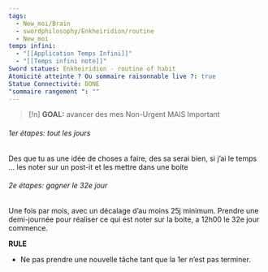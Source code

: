 ```yaml
---
tags:
  - New_moi/Brain
  - swordphilosophy/Enkheiridion/routine
  - New_moi
temps infini:
  - "[[Application Temps Infini]]"
  - "[[Temps infini note]]"
Sword statues: Enkheiridion - routine of habit
Atomicité atteinte ? Ou sommaire raisonnable live ?: true
Statue Connectivité: DONE
"sommaire rangement ": ""
---
```

> [!n] **GOAL:** avancer des mes Non-Urgent MAIS Important



###### 1er étapes: tout les jours
Des que tu as une idée de choses a faire, des sa serai bien, si j’ai le temps … les noter sur un post-it et les mettre dans une boite

###### 2e étapes: gagner le 32e jour
Une fois par mois, avec un décalage d’au moins 25j minimum. Prendre une demi-journée pour réaliser ce qui est noter sur la boite, a 12h00 le 32e jour commence. 

**RULE**
- Ne pas prendre une nouvelle tâche tant que la 1er n’est pas terminer.